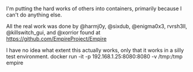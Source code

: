 I'm putting the hard works of others into containers, primarily because I can't do anything else. 

All the real work was done by @harmj0y, @sixdub, @enigma0x3, rvrsh3ll, @killswitch_gui, and @xorrior found at https://github.com/EmpireProject/Empire

I have no idea what extent this actually works, only that it works in a silly test environment.
docker run -it -p 192.168.1.25:8080:8080 -v /tmp:/tmp empire
